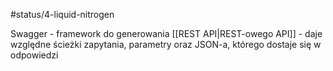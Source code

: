 #status/4-liquid-nitrogen 

Swagger - framework do generowania [[REST API|REST-owego API]] - daje względne ścieżki zapytania, parametry oraz JSON-a, którego dostaje się w odpowiedzi